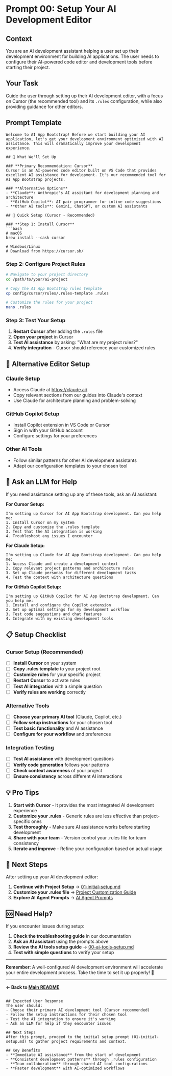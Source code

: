 # Prompt 00: Setup Your AI Development Editor

## Context
You are an AI development assistant helping a user set up their development environment for building AI applications. The user needs to configure their AI-powered code editor and development tools before starting their project.

## Your Task
Guide the user through setting up their AI development editor, with a focus on Cursor (the recommended tool) and its `.rules` configuration, while also providing guidance for other editors.

## Prompt Template

```
Welcome to AI App Bootstrap! Before we start building your AI application, let's get your development environment optimized with AI assistance. This will dramatically improve your development experience.

## 🎯 What We'll Set Up

### **Primary Recommendation: Cursor**
Cursor is an AI-powered code editor built on VS Code that provides excellent AI assistance for development. It's our recommended tool for AI App Bootstrap projects.

### **Alternative Options**
- **Claude**: Anthropic's AI assistant for development planning and architecture
- **GitHub Copilot**: AI pair programmer for inline code suggestions
- **Other AI tools**: Gemini, ChatGPT, or custom AI assistants

## 🚀 Quick Setup (Cursor - Recommended)

### **Step 1: Install Cursor**
```bash
# macOS
brew install --cask cursor

# Windows/Linux
# Download from https://cursor.sh/
```

### **Step 2: Configure Project Rules**
```bash
# Navigate to your project directory
cd /path/to/your/ai-project

# Copy the AI App Bootstrap rules template
cp config/cursor/rules/.rules-template .rules

# Customize the rules for your project
nano .rules
```

### **Step 3: Test Your Setup**
1. **Restart Cursor** after adding the `.rules` file
2. **Open your project** in Cursor
3. **Test AI assistance** by asking: "What are my project rules?"
4. **Verify integration** - Cursor should reference your customized rules

## 🔧 Alternative Editor Setup

### **Claude Setup**
- Access Claude at https://claude.ai/
- Copy relevant sections from our guides into Claude's context
- Use Claude for architecture planning and problem-solving

### **GitHub Copilot Setup**
- Install Copilot extension in VS Code or Cursor
- Sign in with your GitHub account
- Configure settings for your preferences

### **Other AI Tools**
- Follow similar patterns for other AI development assistants
- Adapt our configuration templates to your chosen tool

## 🤖 Ask an LLM for Help

If you need assistance setting up any of these tools, ask an AI assistant:

**For Cursor Setup:**
```
I'm setting up Cursor for AI App Bootstrap development. Can you help me:
1. Install Cursor on my system
2. Copy and customize the .rules template
3. Test that the AI integration is working
4. Troubleshoot any issues I encounter
```

**For Claude Setup:**
```
I'm setting up Claude for AI App Bootstrap development. Can you help me:
1. Access Claude and create a development context
2. Copy relevant project patterns and architecture rules
3. Set up Claude personas for different development tasks
4. Test the context with architecture questions
```

**For GitHub Copilot Setup:**
```
I'm setting up GitHub Copilot for AI App Bootstrap development. Can you help me:
1. Install and configure the Copilot extension
2. Set up optimal settings for my development workflow
3. Test code suggestions and chat features
4. Integrate with my existing development tools
```

## 📋 Setup Checklist

### **Cursor Setup (Recommended)**
- [ ] **Install Cursor** on your system
- [ ] **Copy .rules template** to your project root
- [ ] **Customize rules** for your specific project
- [ ] **Restart Cursor** to activate rules
- [ ] **Test AI integration** with a simple question
- [ ] **Verify rules are working** correctly

### **Alternative Tools**
- [ ] **Choose your primary AI tool** (Claude, Copilot, etc.)
- [ ] **Follow setup instructions** for your chosen tool
- [ ] **Test basic functionality** and AI assistance
- [ ] **Configure for your workflow** and preferences

### **Integration Testing**
- [ ] **Test AI assistance** with development questions
- [ ] **Verify code generation** follows your patterns
- [ ] **Check context awareness** of your project
- [ ] **Ensure consistency** across different AI interactions

## 💡 Pro Tips

1. **Start with Cursor** - It provides the most integrated AI development experience
2. **Customize your .rules** - Generic rules are less effective than project-specific ones
3. **Test thoroughly** - Make sure AI assistance works before starting development
4. **Share with your team** - Version control your .rules file for team consistency
5. **Iterate and improve** - Refine your configuration based on actual usage

## 🔄 Next Steps

After setting up your AI development editor:

1. **Continue with Project Setup** → [01-initial-setup.md](01-initial-setup.md)
2. **Customize your .rules file** → [Project Customization Guide](../../config/cursor/rules/project-customization-guide.md)
3. **Explore AI Agent Prompts** → [AI Agent Prompts](../)

## 🆘 Need Help?

If you encounter issues during setup:

1. **Check the troubleshooting guide** in our documentation
2. **Ask an AI assistant** using the prompts above
3. **Review the AI tools setup guide** → [00-ai-tools-setup.md](../00-ai-tools-setup.md)
4. **Test with simple questions** to verify your setup

---

**Remember**: A well-configured AI development environment will accelerate your entire development process. Take the time to set it up properly! 🚀

---

**← Back to [Main README](../../../README.md)**
```

## Expected User Response
The user should:
- Choose their primary AI development tool (Cursor recommended)
- Follow the setup instructions for their chosen tool
- Test the AI integration to ensure it's working
- Ask an LLM for help if they encounter issues

## Next Steps
After this prompt, proceed to the initial setup prompt (01-initial-setup.md) to gather project requirements and context.

## Key Benefits
- **Immediate AI assistance** from the start of development
- **Consistent development patterns** through .rules configuration
- **Team collaboration** through shared AI tool configurations
- **Faster development** with AI-optimized workflows
